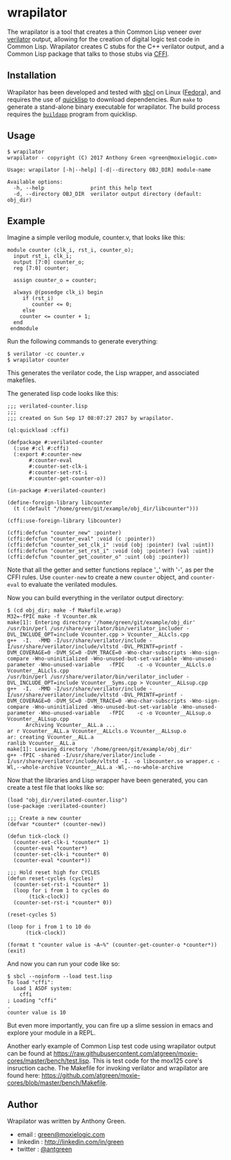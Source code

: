 # wrapilator

The wrapilator is a tool that creates a thin Common Lisp veneer over
[verilator](https://www.veripool.org/wiki/verilator) output, allowing
for the creation of digital logic test code in Common Lisp.
Wrapilator creates C stubs for the C++ verilator output, and a Common
Lisp package that talks to those stubs via [CFFI](https://common-lisp.net/project/cffi/).

## Installation

Wrapilator has been developed and tested with [sbcl](http://sbcl.org)
on Linux ([Fedora](https://getfedora.org)), and requires the use of
[quicklisp](https://www.quicklisp.org) to download dependencies.  Run
`make` to generate a stand-alone binary executable for wrapilator.
The build process requires the
[`buildapp`](https://www.xach.com/lisp/buildapp/) program from
quicklisp.

## Usage

    $ wrapilator
    wrapilator - copyright (C) 2017 Anthony Green <green@moxielogic.com>

    Usage: wrapilator [-h|--help] [-d|--directory OBJ_DIR] module-name

    Available options:
      -h, --help               print this help text
      -d, --directory OBJ_DIR  verilator output directory (default: obj_dir)

## Example

Imagine a simple verilog module, counter.v, that looks like this:

    module counter (clk_i, rst_i, counter_o);
      input rst_i, clk_i;
      output [7:0] counter_o;
      reg [7:0] counter;
    
      assign counter_o = counter;
       
      always @(posedge clk_i) begin
         if (rst_i) 
            counter <= 0;
         else
    	counter <= counter + 1;
      end
     endmodule

Run the following commands to generate everything:

    $ verilator -cc counter.v
    $ wrapilator counter

This generates the verilator code, the Lisp wrapper, and associated
makefiles.

The generated lisp code looks like this:

    ;;; verilated-counter.lisp
    ;;;
    ;;; created on Sun Sep 17 08:07:27 2017 by wrapilator.
    
    (ql:quickload :cffi)
    
    (defpackage #:verilated-counter
      (:use #:cl #:cffi)
      (:export #:counter-new
    	   #:counter-eval 
    	   #:counter-set-clk-i
    	   #:counter-set-rst-i
    	   #:counter-get-counter-o))
    
    (in-package #:verilated-counter)
    
    (define-foreign-library libcounter
      (t (:default "/home/green/git/example/obj_dir/libcounter")))
    
    (cffi:use-foreign-library libcounter)
    
    (cffi:defcfun "counter_new" :pointer)
    (cffi:defcfun "counter_eval" :void (c :pointer)) 
    (cffi:defcfun "counter_set_clk_i" :void (obj :pointer) (val :uint)) 
    (cffi:defcfun "counter_set_rst_i" :void (obj :pointer) (val :uint))  
    (cffi:defcfun "counter_get_counter_o" :uint (obj :pointer)) 

Note that all the getter and setter functions replace '_' with '-', as
per the CFFI rules.  Use `counter-new` to create a new `counter`
object, and `counter-eval` to evaluate the verilated modules.

Now you can build everything in the verilator output directory:

    $ (cd obj_dir; make -f Makefile.wrap)
    M32=-fPIC make -f Vcounter.mk
    make[1]: Entering directory '/home/green/git/example/obj_dir'
    /usr/bin/perl /usr/share/verilator/bin/verilator_includer -DVL_INCLUDE_OPT=include Vcounter.cpp > Vcounter__ALLcls.cpp
    g++  -I.  -MMD -I/usr/share/verilator/include -I/usr/share/verilator/include/vltstd -DVL_PRINTF=printf -DVM_COVERAGE=0 -DVM_SC=0 -DVM_TRACE=0 -Wno-char-subscripts -Wno-sign-compare -Wno-uninitialized -Wno-unused-but-set-variable -Wno-unused-parameter -Wno-unused-variable   -fPIC    -c -o Vcounter__ALLcls.o Vcounter__ALLcls.cpp
    /usr/bin/perl /usr/share/verilator/bin/verilator_includer -DVL_INCLUDE_OPT=include Vcounter__Syms.cpp > Vcounter__ALLsup.cpp
    g++  -I.  -MMD -I/usr/share/verilator/include -I/usr/share/verilator/include/vltstd -DVL_PRINTF=printf -DVM_COVERAGE=0 -DVM_SC=0 -DVM_TRACE=0 -Wno-char-subscripts -Wno-sign-compare -Wno-uninitialized -Wno-unused-but-set-variable -Wno-unused-parameter -Wno-unused-variable   -fPIC    -c -o Vcounter__ALLsup.o Vcounter__ALLsup.cpp
          Archiving Vcounter__ALL.a ...
    ar r Vcounter__ALL.a Vcounter__ALLcls.o Vcounter__ALLsup.o
    ar: creating Vcounter__ALL.a
    ranlib Vcounter__ALL.a
    make[1]: Leaving directory '/home/green/git/example/obj_dir'
    g++ -fPIC -shared -I/usr/share/verilator/include -I/usr/share/verilator/include/vltstd -I. -o libcounter.so wrapper.c -Wl,--whole-archive Vcounter__ALL.a -Wl,--no-whole-archive

Now that the libraries and Lisp wrapper have been generated, you can
create a test file that looks like so:

    (load "obj_dir/verilated-counter.lisp")
    (use-package :verilated-counter)
    
    ;;; Create a new counter
    (defvar *counter* (counter-new))
    
    (defun tick-clock ()
      (counter-set-clk-i *counter* 1)
      (counter-eval *counter*)
      (counter-set-clk-i *counter* 0)
      (counter-eval *counter*))
    
    ;;; Hold reset high for CYCLES
    (defun reset-cycles (cycles)
      (counter-set-rst-i *counter* 1)
      (loop for i from 1 to cycles do
           (tick-clock))
      (counter-set-rst-i *counter* 0))
    
    (reset-cycles 5)
      
    (loop for i from 1 to 10 do
          (tick-clock))
    
    (format t "counter value is ~A~%" (counter-get-counter-o *counter*))
    (exit)

And now you can run your code like so:

    $ sbcl --noinform --load test.lisp
    To load "cffi":
      Load 1 ASDF system:
        cffi
    ; Loading "cffi"
    .
    counter value is 10

But even more importantly, you can fire up a slime session in emacs
and explore your module in a REPL.

Another early example of Common Lisp test code using wrapilator output can
be found at
https://raw.githubusercontent.com/atgreen/moxie-cores/master/bench/test.lisp.
This is test code for the mox125 core's insruction cache.  The
Makefile for invoking verilator and wrapilator are found here:
https://github.com/atgreen/moxie-cores/blob/master/bench/Makefile.

## Author

Wrapilator was written by Anthony Green.

* email    : green@moxielogic.com
* linkedin : http://linkedin.com/in/green
* twitter  : [@antgreen](https://twitter.com/antgreen)
